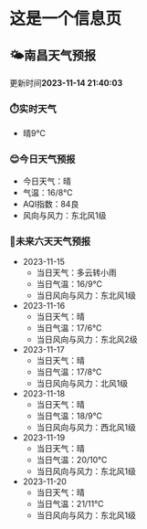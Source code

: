 # 这是一个信息页 
## 🌤️**南昌**天气预报
更新时间**2023-11-14 21:40:03**
### ⏱️实时天气
- 晴9℃
### 😊今日天气预报
- 今日天气：晴
- 气温：16/8℃
- AQI指数：84良
- 风向与风力：东北风1级
### 🤩未来六天天气预报
- 2023-11-15
  - 当日天气：多云转小雨
  - 当日气温：16/9℃
  - 当日风向与风力：东北风1级
- 2023-11-16
  - 当日天气：晴
  - 当日气温：17/6℃
  - 当日风向与风力：东北风2级
- 2023-11-17
  - 当日天气：晴
  - 当日气温：17/8℃
  - 当日风向与风力：北风1级
- 2023-11-18
  - 当日天气：晴
  - 当日气温：18/9℃
  - 当日风向与风力：西北风1级
- 2023-11-19
  - 当日天气：晴
  - 当日气温：20/10℃
  - 当日风向与风力：东北风1级
- 2023-11-20
  - 当日天气：晴
  - 当日气温：21/11℃
  - 当日风向与风力：东北风1级

